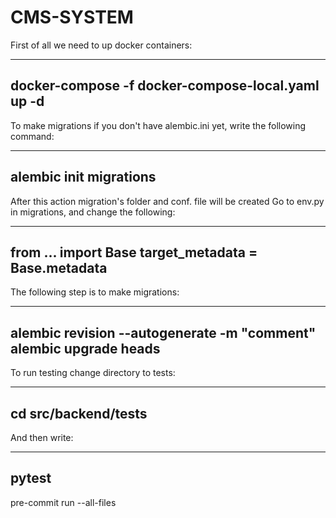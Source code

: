 # CMS-SYSTEM
First of all we need to up docker containers:

---
docker-compose -f docker-compose-local.yaml up -d
---

To make migrations if you don't have alembic.ini yet, write the following command:

---
alembic init migrations
---

After this action migration's folder and conf. file will be created
Go to env.py in migrations, and change the following:

---
from ... import Base
target_metadata = Base.metadata
---


The following step is to make migrations:

---
alembic revision --autogenerate -m "comment"
alembic upgrade heads
---

To run testing change directory to tests:

---
cd src/backend/tests
---

And then write:

---
pytest
---

pre-commit run --all-files
